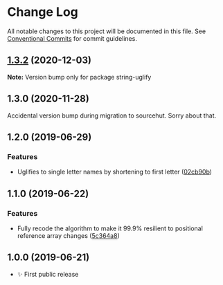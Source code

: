 # Change Log

All notable changes to this project will be documented in this file.
See [Conventional Commits](https://conventionalcommits.org) for commit guidelines.

## [1.3.2](https://git.sr.ht/~royston/codsen/compare/string-uglify@1.3.1...string-uglify@1.3.2) (2020-12-03)

**Note:** Version bump only for package string-uglify





## 1.3.0 (2020-11-28)

Accidental version bump during migration to sourcehut. Sorry about that.

## 1.2.0 (2019-06-29)

### Features

- Uglifies to single letter names by shortening to first letter ([02cb90b](https://gitlab.com/codsen/codsen/commit/02cb90b))

## 1.1.0 (2019-06-22)

### Features

- Fully recode the algorithm to make it 99.9% resilient to positional reference array changes ([5c364a8](https://gitlab.com/codsen/codsen/commit/5c364a8))

## 1.0.0 (2019-06-21)

- ✨ First public release
